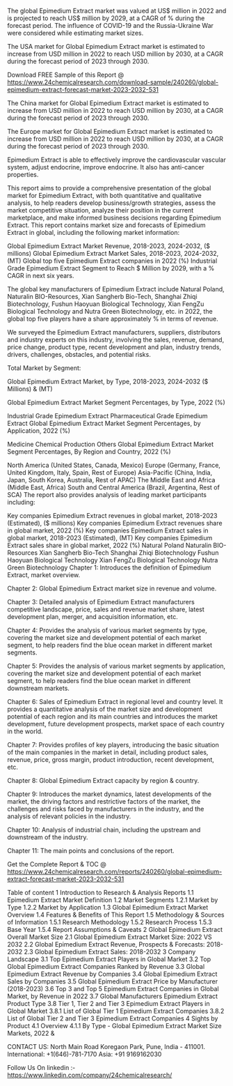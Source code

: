 The global Epimedium Extract market was valued at US$ million in 2022 and is projected to reach US$ million by 2029, at a CAGR of % during the forecast period. The influence of COVID-19 and the Russia-Ukraine War were considered while estimating market sizes.

The USA market for Global  Epimedium Extract market is estimated to increase from USD million in 2022 to reach USD million by 2030, at a CAGR during the forecast period of 2023 through 2030.

Download FREE Sample of this Report @ https://www.24chemicalresearch.com/download-sample/240260/global-epimedium-extract-forecast-market-2023-2032-531

The China market for Global  Epimedium Extract market is estimated to increase from USD million in 2022 to reach USD million by 2030, at a CAGR during the forecast period of 2023 through 2030.

The Europe market for Global  Epimedium Extract market is estimated to increase from USD million in 2022 to reach USD million by 2030, at a CAGR during the forecast period of 2023 through 2030.

Epimedium Extract is able to effectively improve the cardiovascular vascular system, adjust endocrine, improve endocrine. It also has anti-cancer properties.

This report aims to provide a comprehensive presentation of the global market for Epimedium Extract, with both quantitative and qualitative analysis, to help readers develop business/growth strategies, assess the market competitive situation, analyze their position in the current marketplace, and make informed business decisions regarding Epimedium Extract. This report contains market size and forecasts of Epimedium Extract in global, including the following market information:

Global Epimedium Extract Market Revenue, 2018-2023, 2024-2032, ($ millions)
Global Epimedium Extract Market Sales, 2018-2023, 2024-2032, (MT)
Global top five Epimedium Extract companies in 2022 (%)
Industrial Grade Epimedium Extract Segment to Reach $ Million by 2029, with a % CAGR in next six years.

The global key manufacturers of Epimedium Extract include Natural Poland, Naturalin BIO-Resources, Xian Sangherb Bio-Tech, Shanghai Zhiqi Biotechnology, Fushun Haoyuan Biological Technology, Xian FengZu Biological Technology and Nutra Green Biotechnology, etc. in 2022, the global top five players have a share approximately % in terms of revenue.

We surveyed the Epimedium Extract manufacturers, suppliers, distributors and industry experts on this industry, involving the sales, revenue, demand, price change, product type, recent development and plan, industry trends, drivers, challenges, obstacles, and potential risks.

Total Market by Segment:

Global Epimedium Extract Market, by Type, 2018-2023, 2024-2032 ($ Millions) & (MT)

Global Epimedium Extract Market Segment Percentages, by Type, 2022 (%)

Industrial Grade Epimedium Extract
Pharmaceutical Grade Epimedium Extract
Global Epimedium Extract Market Segment Percentages, by Application, 2022 (%)

Medicine
Chemical Production
Others
Global Epimedium Extract Market Segment Percentages, By Region and Country, 2022 (%)

North America (United States, Canada, Mexico)
Europe (Germany, France, United Kingdom, Italy, Spain, Rest of Europe)
Asia-Pacific (China, India, Japan, South Korea, Australia, Rest of APAC)
The Middle East and Africa (Middle East, Africa)
South and Central America (Brazil, Argentina, Rest of SCA)
The report also provides analysis of leading market participants including:

Key companies Epimedium Extract revenues in global market, 2018-2023 (Estimated), ($ millions)
Key companies Epimedium Extract revenues share in global market, 2022 (%)
Key companies Epimedium Extract sales in global market, 2018-2023 (Estimated), (MT)
Key companies Epimedium Extract sales share in global market, 2022 (%)
Natural Poland
Naturalin BIO-Resources
Xian Sangherb Bio-Tech
Shanghai Zhiqi Biotechnology
Fushun Haoyuan Biological Technology
Xian FengZu Biological Technology
Nutra Green Biotechnology
Chapter 1: Introduces the definition of Epimedium Extract, market overview.

Chapter 2: Global Epimedium Extract market size in revenue and volume.

Chapter 3: Detailed analysis of Epimedium Extract manufacturers competitive landscape, price, sales and revenue market share, latest development plan, merger, and acquisition information, etc.

Chapter 4: Provides the analysis of various market segments by type, covering the market size and development potential of each market segment, to help readers find the blue ocean market in different market segments.

Chapter 5: Provides the analysis of various market segments by application, covering the market size and development potential of each market segment, to help readers find the blue ocean market in different downstream markets.

Chapter 6: Sales of Epimedium Extract in regional level and country level. It provides a quantitative analysis of the market size and development potential of each region and its main countries and introduces the market development, future development prospects, market space of each country in the world.

Chapter 7: Provides profiles of key players, introducing the basic situation of the main companies in the market in detail, including product sales, revenue, price, gross margin, product introduction, recent development, etc.

Chapter 8: Global Epimedium Extract capacity by region & country.

Chapter 9: Introduces the market dynamics, latest developments of the market, the driving factors and restrictive factors of the market, the challenges and risks faced by manufacturers in the industry, and the analysis of relevant policies in the industry.

Chapter 10: Analysis of industrial chain, including the upstream and downstream of the industry.

Chapter 11: The main points and conclusions of the report.

Get the Complete Report & TOC @ https://www.24chemicalresearch.com/reports/240260/global-epimedium-extract-forecast-market-2023-2032-531

Table of content
1 Introduction to Research & Analysis Reports
1.1 Epimedium Extract Market Definition
1.2 Market Segments
1.2.1 Market by Type
1.2.2 Market by Application
1.3 Global Epimedium Extract Market Overview
1.4 Features & Benefits of This Report
1.5 Methodology & Sources of Information
1.5.1 Research Methodology
1.5.2 Research Process
1.5.3 Base Year
1.5.4 Report Assumptions & Caveats
2 Global Epimedium Extract Overall Market Size
2.1 Global Epimedium Extract Market Size: 2022 VS 2032
2.2 Global Epimedium Extract Revenue, Prospects & Forecasts: 2018-2032
2.3 Global Epimedium Extract Sales: 2018-2032
3 Company Landscape
3.1 Top Epimedium Extract Players in Global Market
3.2 Top Global Epimedium Extract Companies Ranked by Revenue
3.3 Global Epimedium Extract Revenue by Companies
3.4 Global Epimedium Extract Sales by Companies
3.5 Global Epimedium Extract Price by Manufacturer (2018-2023)
3.6 Top 3 and Top 5 Epimedium Extract Companies in Global Market, by Revenue in 2022
3.7 Global Manufacturers Epimedium Extract Product Type
3.8 Tier 1, Tier 2 and Tier 3 Epimedium Extract Players in Global Market
3.8.1 List of Global Tier 1 Epimedium Extract Companies
3.8.2 List of Global Tier 2 and Tier 3 Epimedium Extract Companies
4 Sights by Product
4.1 Overview
4.1.1 By Type - Global Epimedium Extract Market Size Markets, 2022 &

CONTACT US:
North Main Road Koregaon Park, Pune, India - 411001.
International: +1(646)-781-7170
Asia: +91 9169162030

Follow Us On linkedin :- https://www.linkedin.com/company/24chemicalresearch/
